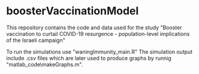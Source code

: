 # boosterVaccinationModel
This repository contains the code and data used for the study "Booster vaccination to curtail COVID-19 resurgence - population-level implications of the Israeli campaign"

To run the simulations use "waningImmunity_main.R"
The simulation output include .csv files which are later used to produce graphs by runnig "matlab_code\makeGraphs.m".


